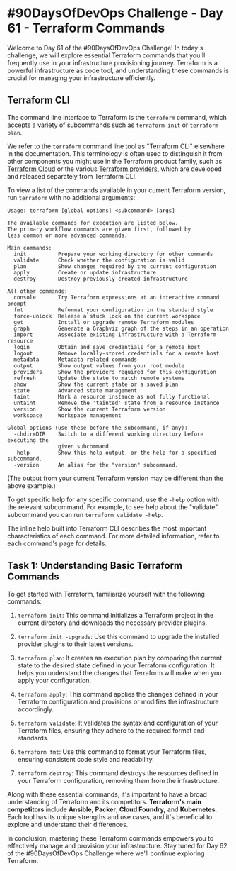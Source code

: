 # #90DaysOfDevOps Challenge - Day 61 - Terraform Commands

Welcome to Day 61 of the #90DaysOfDevOps Challenge! In today's challenge, we will explore essential Terraform commands that you'll frequently use in your infrastructure provisioning journey. Terraform is a powerful infrastructure as code tool, and understanding these commands is crucial for managing your infrastructure efficiently.

## Terraform CLI

The command line interface to Terraform is the `terraform` command, which accepts a variety of subcommands such as `terraform init` or `terraform plan`.

We refer to the `terraform` command line tool as "Terraform CLI" elsewhere in the documentation. This terminology is often used to distinguish it from other components you might use in the Terraform product family, such as [Terraform Cloud](https://developer.hashicorp.com/terraform/cloud-docs) or the various [Terraform providers](https://developer.hashicorp.com/terraform/language/providers), which are developed and released separately from Terraform CLI.

To view a list of the commands available in your current Terraform version, run `terraform` with no additional arguments:

```text
Usage: terraform [global options] <subcommand> [args]

The available commands for execution are listed below.
The primary workflow commands are given first, followed by
less common or more advanced commands.

Main commands:
  init          Prepare your working directory for other commands
  validate      Check whether the configuration is valid
  plan          Show changes required by the current configuration
  apply         Create or update infrastructure
  destroy       Destroy previously-created infrastructure

All other commands:
  console       Try Terraform expressions at an interactive command prompt
  fmt           Reformat your configuration in the standard style
  force-unlock  Release a stuck lock on the current workspace
  get           Install or upgrade remote Terraform modules
  graph         Generate a Graphviz graph of the steps in an operation
  import        Associate existing infrastructure with a Terraform resource
  login         Obtain and save credentials for a remote host
  logout        Remove locally-stored credentials for a remote host
  metadata      Metadata related commands
  output        Show output values from your root module
  providers     Show the providers required for this configuration
  refresh       Update the state to match remote systems
  show          Show the current state or a saved plan
  state         Advanced state management
  taint         Mark a resource instance as not fully functional
  untaint       Remove the 'tainted' state from a resource instance
  version       Show the current Terraform version
  workspace     Workspace management

Global options (use these before the subcommand, if any):
  -chdir=DIR    Switch to a different working directory before executing the
                given subcommand.
  -help         Show this help output, or the help for a specified subcommand.
  -version      An alias for the "version" subcommand.
```

(The output from your current Terraform version may be different than the above example.)

To get specific help for any specific command, use the `-help` option with the relevant subcommand. For example, to see help about the "validate" subcommand you can run `terraform validate -help`.

The inline help built into Terraform CLI describes the most important characteristics of each command. For more detailed information, refer to each command's page for details.

## Task 1: Understanding Basic Terraform Commands

To get started with Terraform, familiarize yourself with the following commands:

1. `terraform init`: This command initializes a Terraform project in the current directory and downloads the necessary provider plugins.
    
2. `terraform init -upgrade`: Use this command to upgrade the installed provider plugins to their latest versions.
    
3. `terraform plan`: It creates an execution plan by comparing the current state to the desired state defined in your Terraform configuration. It helps you understand the changes that Terraform will make when you apply your configuration.
    
4. `terraform apply`: This command applies the changes defined in your Terraform configuration and provisions or modifies the infrastructure accordingly.
    
5. `terraform validate`: It validates the syntax and configuration of your Terraform files, ensuring they adhere to the required format and standards.
    
6. `terraform fmt`: Use this command to format your Terraform files, ensuring consistent code style and readability.
    
7. `terraform destroy`: This command destroys the resources defined in your Terraform configuration, removing them from the infrastructure.
    

Along with these essential commands, it's important to have a broad understanding of Terraform and its competitors. **Terraform's main competitors** include **Ansible**, **Packer**, **Cloud Foundry,** and **Kubernetes**. Each tool has its unique strengths and use cases, and it's beneficial to explore and understand their differences.

In conclusion, mastering these Terraform commands empowers you to effectively manage and provision your infrastructure. Stay tuned for Day 62 of the #90DaysOfDevOps Challenge where we'll continue exploring Terraform.